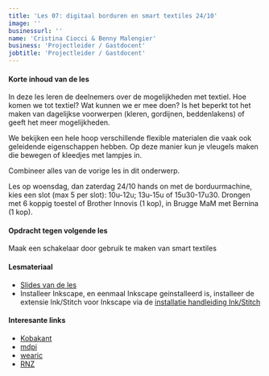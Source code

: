 ```yaml
---
title: 'Les 07: digitaal borduren en smart textiles 24/10'
image: ''
businessurl: ''
name: 'Cristina Ciocci & Benny Malengier'
business: 'Projectleider / Gastdocent'
jobtitle: 'Projectleider / Gastdocent'
---
```

> 
#### Korte inhoud van de les
In deze les leren de deelnemers over de mogelijkheden met textiel.
Hoe komen we tot textiel? Wat kunnen we er mee doen? Is het beperkt tot het maken van dagelijkse voorwerpen (kleren, gordijnen, beddenlakens) of geeft het meer mogelijkheden.

We bekijken een hele hoop verschillende flexible materialen die vaak ook geleidende eigenschappen hebben. Op deze manier kun je vleugels maken die bewegen of kleedjes met lampjes in. 

Combineer alles van de vorige les in dit onderwerp.

Les op woensdag, dan zaterdag 24/10 hands on met de borduurmachine, kies een slot (max 5 per slot): 10u-12u; 13u-15u of 15u30-17u30. Drongen met 6 koppig toestel of Brother Innovis (1 kop), in Brugge MaM met Bernina (1 kop).

#### Opdracht tegen volgende les
Maak een schakelaar door gebruik te maken van smart textiles

#### Lesmateriaal


- [Slides van de les]({{site.baseurl}}/assets/images/E-Textiles_borduren.pdf)
- Installeer Inkscape, en eenmaal Inkscape geinstalleerd is, installeer de extensie Ink/Stitch voor Inkscape via de [installatie handleiding Ink/Stitch](https://inkstitch.org/docs/install/)


#### Interesante links 
- [Kobakant](https://www.kobakant.at/DIY/)
- [mdpi](https://www.mdpi.com/2411-5134/3/1/14/htm)
- [wearic](https://www.wearic.com/make/)
- [RNZ](https://www.rnz.co.nz/national/programmes/ourchangingworld/audio/201795811/e-textiles-and-smart-fabrics)

